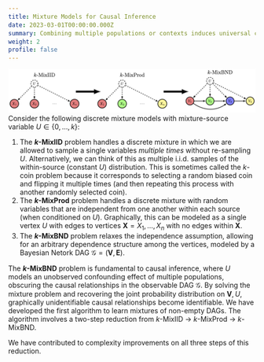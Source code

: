 ```yaml
---
title: Mixture Models for Causal Inference
date: 2023-03-01T00:00:00.000Z
summary: Combining multiple populations or contexts induces universal confounding on a structural causal model (SCM). Assuming a bound on the cardinality of a discrete universal confounder turns the problem into a mixture model, allowing identification of within-source probability distributions. This perspective expands the notion of causal identifiability, as many graphically unidentifiable relationships can be identified.
weight: 2
profile: false
---
```

![Reduction Process](reduction_process_horizontal.png)
Consider the following discrete mixture models with mixture-source variable $U \in \{0, \ldots, k\}$:

1. The **$k$-MixIID** problem handles a discrete mixture in which we are allowed to sample a single variables *multiple times* without re-sampling $U$. Alternatively, we can think of this as multiple i.i.d. samples of the within-source (constant $U$) distribution. This is sometimes called the $k$-coin problem because it corresponds to selecting a random biased coin and flipping it multiple times (and then repeating this process with another randomly selected coin).
2. The **$k$-MixProd** problem handles a discrete mixture with random variables that are independent from one another within each source (when conditioned on $U$). Graphically, this can be modeled as a single vertex $U$ with edges to vertices $\mathbf{X} = X_1, \ldots, X_n$ with no edges within $\mathbf{X}$.
3. The **$k$-MixBND** problem relaxes the independence assumption, allowing for an arbitrary dependence structure among the vertices, modeled by a Bayesian Netork DAG $\mathcal{G} = (\mathbf{V}, \mathbf{E})$.

The **$k$-MixBND** problem is fundamental to causal inference, where $U$ models an unobserved confounding effect of multiple populations, obscuring the causal relationships in the observable DAG $\mathcal{G}$. By solving the mixture problem and recovering the joint probability distribution on $\mathbf{V}, U$, graphically unidentifiable causal relationships become identifiable. We have developed the first algorithm to learn mixtures of non-empty DAGs. The algorithm involves a two-step reduction from $k$-MixIID $\rightarrow$ $k$-MixProd $\rightarrow$ $k$-MixBND.

We have contributed to complexity improvements on all three steps of this reduction.